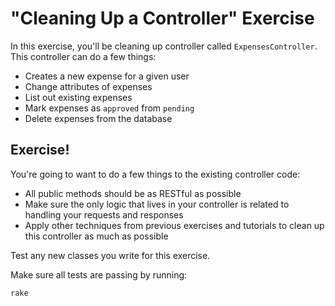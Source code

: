 # "Cleaning Up a Controller" Exercise

In this exercise, you'll be cleaning up controller called
`ExpensesController`. This controller can do a few things:

* Creates a new expense for a given user
* Change attributes of expenses
* List out existing expenses
* Mark expenses as `approved` from `pending`
* Delete expenses from the database

## Exercise!

You're going to want to do a few things to the existing controller code:

* All public methods should be as RESTful as possible
* Make sure the only logic that lives in your controller is related to handling
your requests and responses
* Apply other techniques from previous exercises and tutorials to clean up this
controller as much as possible

Test any new classes you write for this exercise.

Make sure all tests are passing by running:

`rake`
